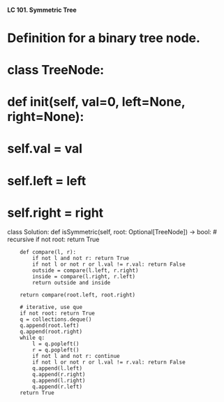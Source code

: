 #### LC 101. Symmetric Tree
# Definition for a binary tree node.
# class TreeNode:
#     def __init__(self, val=0, left=None, right=None):
#         self.val = val
#         self.left = left
#         self.right = right
class Solution:
    def isSymmetric(self, root: Optional[TreeNode]) -> bool:
        # recursive 
        if not root: return True

        def compare(l, r):
            if not l and not r: return True
            if not l or not r or l.val != r.val: return False
            outside = compare(l.left, r.right)
            inside = compare(l.right, r.left)
            return outside and inside
        
        return compare(root.left, root.right)

        # iterative, use que
        if not root: return True
        q = collections.deque()
        q.append(root.left)
        q.append(root.right)
        while q:
            l = q.popleft()
            r = q.popleft()
            if not l and not r: continue
            if not l or not r or l.val != r.val: return False
            q.append(l.left)
            q.append(r.right)
            q.append(l.right)
            q.append(r.left)
        return True